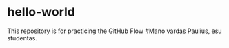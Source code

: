 # hello-world
This repository is for practicing the GitHub Flow
#Mano vardas Paulius, esu studentas.

